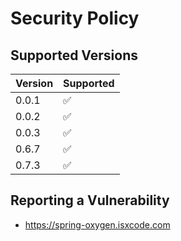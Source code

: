 # Security Policy

## Supported Versions

| Version | Supported          |
| ------- | ------------------ |
| 0.0.1   | :white_check_mark: |
| 0.0.2   | :white_check_mark: |
| 0.0.3   | :white_check_mark: |
| 0.6.7   | :white_check_mark: |
| 0.7.3   | :white_check_mark: |

## Reporting a Vulnerability

- https://spring-oxygen.isxcode.com
